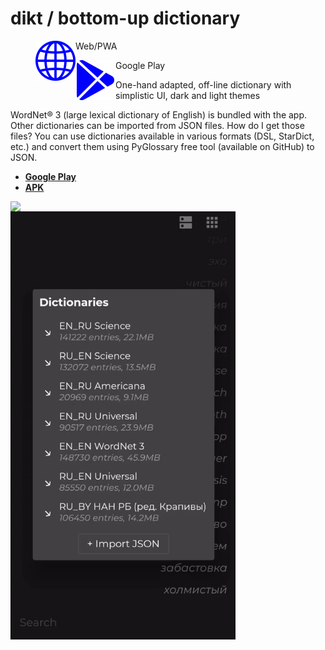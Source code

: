 # dikt / bottom-up dictionary

  <figure class="image">
   <img align="left" src="https://raw.githubusercontent.com/maxim-saplin/dikt/master/_misc/web.svg" width="64"/>
  <figcaption>Web/PWA</figcaption>
</figure>
 <figure class="image">
   <img align="left" src="https://raw.githubusercontent.com/maxim-saplin/dikt/master/_misc/google-play.svg" width="64"/>
  <figcaption>Google Play</figcaption>
</figure>


One-hand adapted, off-line dictionary with simplistic UI, dark and light themes

WordNet® 3 (large lexical dictionary of English) is bundled with the app. Other dictionaries can be imported from JSON files. How do I get those files? You can use dictionaries available in various formats (DSL, StarDict, etc.) and convert them using PyGlossary free tool (available on GitHub) to JSON.

- **[Google Play](https://play.google.com/store/apps/details?id=com.saplin.dikt)**
- **[APK](https://github.com/maxim-saplin/dikt/releases/download/1.0.1/dikt.apk)**
 


<img align="left" src="https://raw.githubusercontent.com/maxim-saplin/dikt/master/_misc/1.gif" width="360"/>
<img align="left" src="https://raw.githubusercontent.com/maxim-saplin/dikt/master/_misc/2.gif" width="360"/>
